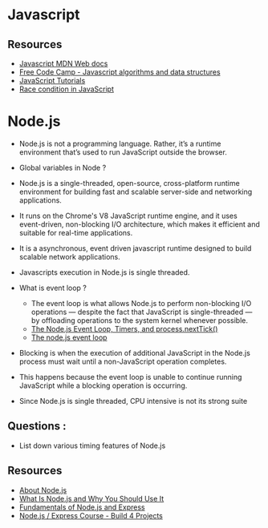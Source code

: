 
# Javascript

## Resources


- [Javascript MDN Web docs](https://developer.mozilla.org/en-US/docs/Web/JavaScript)
- [Free Code Camp - Javascript algorithms and data structures](https://www.freecodecamp.org/learn/javascript-algorithms-and-data-structures/)
- [JavaScript Tutorials](https://www.tutorialspoint.com/javascript/index.htm)
- [Race condition in JavaScript](https://dev.to/jmhungdev/is-there-race-condition-in-javascript-yes-and-no-4m4p)

# Node.js

- Node.js is not a programming language. Rather, it’s a runtime environment that’s used to run JavaScript outside the browser.
- Global variables in Node ?

- Node.js is a single-threaded, open-source, cross-platform runtime environment for building fast and scalable server-side and networking applications. 

- It runs on the Chrome's V8 JavaScript runtime engine, and it uses event-driven, non-blocking I/O architecture, which makes it efficient and suitable for real-time applications.

- It is a asynchronous, event driven javascript runtime designed to build scalable network applications.

- Javascripts execution in Node.js is single threaded.

- What is event loop ?
    - The event loop is what allows Node.js to perform non-blocking I/O operations — despite the fact that JavaScript is single-threaded — by offloading operations to the system kernel whenever possible.
    - [The Node.js Event Loop, Timers, and process.nextTick()](https://nodejs.org/en/docs/guides/event-loop-timers-and-nexttick/)
    - [The node.js event loop](https://nodejs.dev/learn/the-nodejs-event-loop)

- Blocking is when the execution of additional JavaScript in the Node.js process must wait until a non-JavaScript operation completes. 
- This happens because the event loop is unable to continue running JavaScript while a blocking operation is occurring.

- Since Node.js is single threaded, CPU intensive is not its strong suite



## Questions :

- List down various timing features of Node.js 


## Resources

- [About Node.js](https://nodejs.org/en/about/)
- [What Is Node.js and Why You Should Use It ](https://kinsta.com/knowledgebase/what-is-node-js/)
- [Fundamentals of Node.js and Express](https://www.youtube.com/watch?v=Oe421EPjeBE)
- [Node.js / Express Course - Build 4 Projects](https://www.youtube.com/watch?v=qwfE7fSVaZM)